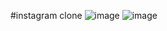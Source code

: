 
#instagram clone
![image](https://user-images.githubusercontent.com/105870243/219519020-ef7adc47-0ca8-45a2-ba60-aa8b05b59cd9.png)
![image](https://user-images.githubusercontent.com/105870243/219519057-258677e2-8a7a-4c43-8189-83ed3d85552d.png)
